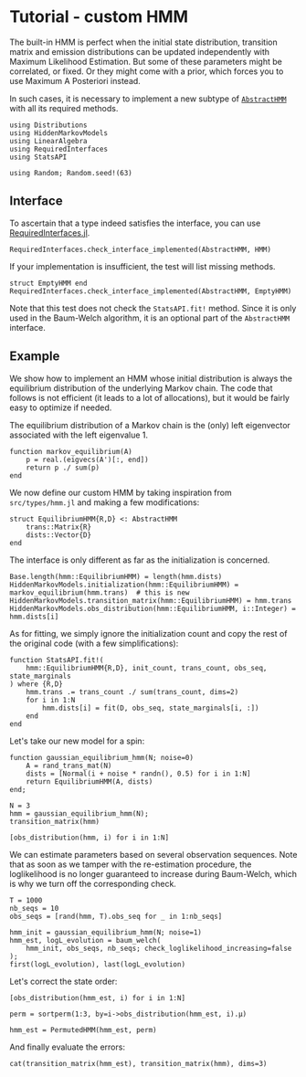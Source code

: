 # Tutorial - custom HMM

The built-in HMM is perfect when the initial state distribution, transition matrix and emission distributions can be updated independently with Maximum Likelihood Estimation.
But some of these parameters might be correlated, or fixed.
Or they might come with a prior, which forces you to use Maximum A Posteriori instead.

In such cases, it is necessary to implement a new subtype of [`AbstractHMM`](@ref) with all its required methods.

```@example tuto
using Distributions
using HiddenMarkovModels
using LinearAlgebra
using RequiredInterfaces
using StatsAPI

using Random; Random.seed!(63)
```

## Interface

To ascertain that a type indeed satisfies the interface, you can use [RequiredInterfaces.jl](https://github.com/Seelengrab/RequiredInterfaces.jl).

```@example tuto
RequiredInterfaces.check_interface_implemented(AbstractHMM, HMM)
```

If your implementation is insufficient, the test will list missing methods.

```@example tuto
struct EmptyHMM end
RequiredInterfaces.check_interface_implemented(AbstractHMM, EmptyHMM)
```

Note that this test does not check the `StatsAPI.fit!` method.
Since it is only used in the Baum-Welch algorithm, it is an optional part of the `AbstractHMM` interface.

## Example

We show how to implement an HMM whose initial distribution is always the equilibrium distribution of the underlying Markov chain.
The code that follows is not efficient (it leads to a lot of allocations), but it would be fairly easy to optimize if needed.

The equilibrium distribution of a Markov chain is the (only) left eigenvector associated with the left eigenvalue $1$.

```@example tuto
function markov_equilibrium(A)
    p = real.(eigvecs(A')[:, end])
    return p ./ sum(p)
end
```

We now define our custom HMM by taking inspiration from `src/types/hmm.jl` and making a few modifications:

```@example tuto
struct EquilibriumHMM{R,D} <: AbstractHMM
    trans::Matrix{R}
    dists::Vector{D}
end
```

The interface is only different as far as the initialization is concerned.

```@example tuto
Base.length(hmm::EquilibriumHMM) = length(hmm.dists)
HiddenMarkovModels.initialization(hmm::EquilibriumHMM) = markov_equilibrium(hmm.trans)  # this is new
HiddenMarkovModels.transition_matrix(hmm::EquilibriumHMM) = hmm.trans
HiddenMarkovModels.obs_distribution(hmm::EquilibriumHMM, i::Integer) = hmm.dists[i]
```

As for fitting, we simply ignore the initialization count and copy the rest of the original code (with a few simplifications):

```@example tuto
function StatsAPI.fit!(
    hmm::EquilibriumHMM{R,D}, init_count, trans_count, obs_seq, state_marginals
) where {R,D}
    hmm.trans .= trans_count ./ sum(trans_count, dims=2)
    for i in 1:N
        hmm.dists[i] = fit(D, obs_seq, state_marginals[i, :])
    end
end
```

Let's take our new model for a spin:

```@example tuto
function gaussian_equilibrium_hmm(N; noise=0)
    A = rand_trans_mat(N)
    dists = [Normal(i + noise * randn(), 0.5) for i in 1:N]
    return EquilibriumHMM(A, dists)
end;
```

```@example tuto
N = 3
hmm = gaussian_equilibrium_hmm(N);
transition_matrix(hmm)
```

```@example tuto
[obs_distribution(hmm, i) for i in 1:N]
```

We can estimate parameters based on several observation sequences.
Note that as soon as we tamper with the re-estimation procedure, the loglikelihood is no longer guaranteed to increase during Baum-Welch, which is why we turn off the corresponding check.

```@example tuto
T = 1000
nb_seqs = 10
obs_seqs = [rand(hmm, T).obs_seq for _ in 1:nb_seqs]

hmm_init = gaussian_equilibrium_hmm(N; noise=1)
hmm_est, logL_evolution = baum_welch(
    hmm_init, obs_seqs, nb_seqs; check_loglikelihood_increasing=false
);
first(logL_evolution), last(logL_evolution)
```

Let's correct the state order:

```@example tuto
[obs_distribution(hmm_est, i) for i in 1:N]
```

```@example tuto
perm = sortperm(1:3, by=i->obs_distribution(hmm_est, i).μ)
```

```@example tuto
hmm_est = PermutedHMM(hmm_est, perm)
```

And finally evaluate the errors:

```@example tuto
cat(transition_matrix(hmm_est), transition_matrix(hmm), dims=3)
```